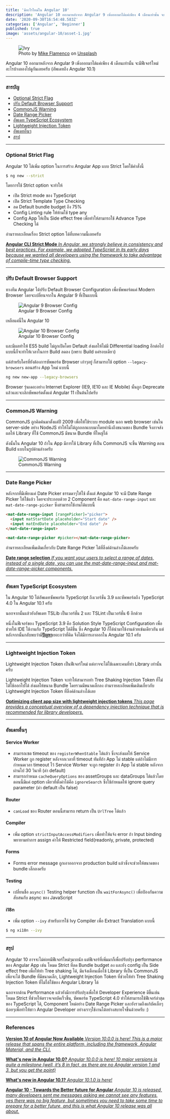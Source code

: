```yaml
---
title: 'มีอะไรใหม่ใน Angular 10'
description: 'Angular 10 ออกมาหลังจาก Angular 9 เพิ่งออกมาได้แค่เพียง 4 เดือนเท่านั้น จะมีฟีเจอร์ใหม่อะไรบ้างลองไปดูกันเลยครับ (อัพเดทถึง Angular 10.1)'
date: '2020-09-30T16:54:48.583Z'
categories: ['Angular', 'Beginner']
published: true
image: 'assets/angular-10/asset-1.jpg'
---
```


<figure>
  <img src="assets/angular-10/asset-1.jpg" alt="Ivy"/>
  <figcaption>
  Photo by <a href="https://unsplash.com/@flamenkovsky?utm_source=unsplash&amp;utm_medium=referral&amp;utm_content=creditCopyText">Mike Flamenco</a> on <a href="https://unsplash.com/s/photos/10?utm_source=unsplash&amp;utm_medium=referral&amp;utm_content=creditCopyText">Unsplash</a>
  </figcaption>
</figure>

Angular 10 ออกมาหลังจาก Angular 9 เพิ่งออกมาได้แค่เพียง 4 เดือนเท่านั้น จะมีฟีเจอร์ใหม่อะไรบ้างลองไปดูกันเลยครับ (อัพเดทถึง Angular 10.1)

---

### สารบัญ

- [Optional Strict Flag](blog/angular-10/#optional-strict-flag)
- [ปรับ Default Browser Support](blog/angular-10/#ปรับ-default-browser-support)
- [CommonJS Warning](blog/angular-10/#commonjs-warning)
- [Date Range Picker](blog/angular-10/#date-range-picker)
- [อัพเดท TypeScript Ecosystem](blog/angular-10/#อัพเดท-typescript-ecosystem)
- [Lightweight Injection Token](blog/angular-10/#lightweight-injection-token)
- [อัพเดทอื่นๆ](blog/angular-10/#อัพเดทอื่นๆ)
- [สรุป](blog/angular-10/#สรุป)

---

### Optional Strict Flag

Angular 10 ได้เพิ่ม option ในการสร้าง Angular App แบบ Strict โดยใช้คำสั่งนี้

```bash
$ ng new --strict
```

โดยการใช้ Strict option จะทำให้

- เปิด Strict mode ของ TypeScript
- เปิด Strict Template Type Checking
- ลด Default bundle budget ถึง 75%
- Config Linting rule ให้ห้ามใช้ type any
- Config App ให้เป็น Side effect free เพื่อทำให้สามารถใช้ Advance Type Checking ได้

อ่านรายละเอียดเรื่อง Strict option ได้ที่บทความนี้เลยครับ

[**Angular CLI Strict Mode**
_In Angular, we strongly believe in consistency and best practices. For example, we adopted TypeScript in its early days because we wanted all developers using the framework to take advantage of compile-time type checking._](https://blog.angular.io/angular-cli-strict-mode-c94ba5965f63 'https://blog.angular.io/angular-cli-strict-mode-c94ba5965f63')

---

### ปรับ Default Browser Support

ทางทีม Angular ได้ปรับ Default Browser Configuration เพื่อซัพพอร์ตแค่ Modern Browser โดยจะเปลี่ยนจากใน Angular 9 ที่เป็นแบบนี้

<figure>
  <img src="assets/angular-10/asset-2.png" alt="Angular 9 Browser Config"/>
  <figcaption>
    Angular 9 Browser Config
  </figcaption>
</figure>

เหลือแค่นี้ใน Angular 10

<figure>
  <img src="assets/angular-10/asset-3.png" alt="Angular 10 Browser Config"/>
  <figcaption>
    Angular 10 Browser Config
  </figcaption>
</figure>

และมีผลทำให้ ES5 build ไม่ถูกเปิดโดย Default ส่งผลให้ไม่มี Differential loading อีกต่อไป แบบนี้ก็จะทำให้เวลาในการ Build ลดลง (เพราะ Build แค่รอบเดียว)

แต่สำหรับใครที่ยังต้องการซัพพอร์ต Browser เก่าๆอยู่ ก็สามารถใช้ option `--legacy-browsers` ตอนสร้าง App ใหม่ แบบนี้

```bash
ng new new-app --legacy-browsers
```

Browser รุ่นเดอะอย่าง Internet Explorer (IE9, IE10 และ IE Mobile) นั้นถูก Deprecate แล้วและจะเลิกซัพพอร์ตตั้งแต่ Angular 11 เป็นต้นไปครับ

---

### CommonJS Warning

CommonJS ถูกคิดค้นมาตั้งแต่ปี 2009 เพื่อให้ใช้ระบบ module นอก web browser เช่นใน server-side อย่าง NodeJS ทำให้ไม่ได้ถูกออกแบบมาโดยคำนึงถึงขนาดของ Bundle จึงอาจส่งผลให้ Library ที่ใช้ CommonJS มีขนาด Bundle ที่ใหญ่ได้

ดังนั้นใน Angular 10 ถ้าใน App มีการใช้ Library ที่เป็น CommonJS จะขึ้น Warning ตอน Build แบบในรูปด้านล่างครับ

<figure>
  <img src="assets/angular-10/asset-4.png" alt="CommonJS Warning"/>
  <figcaption>
    CommonJS Warning
  </figcaption>
</figure>

---

### Date Range Picker

หลังจากที่มีเพียงแค่ Date Picker ธรรมดาๆให้ใช้ ตั้งแต่ Angular 10 จะมี Date Range Picker ให้ใช้แล้ว โดยจะประกอบด้วย 2 Component คือ `mat-date-range-input` และ `mat-date-range-picker` ซึ่งสามารถใช้งานได้แบบนี้

```html
<mat-date-range-input [rangePicker]="picker">
  <input matStartDate placeholder="Start date" />
  <input matEndDate placeholder="End date" />
</mat-date-range-input>

<mat-date-range-picker #picker></mat-date-range-picker>
```

อ่านรายละเอียดเพิ่มเติมเกี่ยวกับ Date Range Picker ได้ที่ลิ้งค์ด้านล่างได้เลยครับ

[**Date range selection**
_If you want your users to select a range of dates, instead of a single date, you can use the mat-date-range-input and mat-date-range-picker components._](https://material.angular.io/components/datepicker/overview#date-range-selection 'https://material.angular.io/components/datepicker/overview#date-range-selection')

---

### อัพเดท TypeScript Ecosystem

ใน Angular 10 ได้อัพเดทซัพพอร์ต TypeScript ถึงเวอร์ชั่น 3.9 และซัพพอร์ตถึง TypeScript 4.0 ใน Angular 10.1 ครับ

นอกจากนั้นแล้วยังอัพเดท TSLib เป็นเวอร์ชั่น 2 และ TSLint เป็นเวอร์ชั่น 6 อีกด้วย

หนึ่งในฟีเจอร์ของ TypeScript 3.9 คือ Solution Style TypeScript Configuration เพื่อช่วยให้ IDE ใช้งานกับ TypeScript ได้ดีขึ้น ซึ่ง Angular 10 ก็ได้นำมาใช้งานด้วยเช่นเดียวกัน แต่หลังจากนั้นกลับพบว่ามี[**ปัญหา**](https://docs.google.com/document/d/1eB6cGCG_2ircfS5GzpDC9dBgikeYYcMxghVH5sDESHw/edit)เยอะกว่าที่คิด จึงได้มีการเอาออกใน Angular 10.1 ครับ

---

### Lightweight Injection Token

Lightweight Injection Token เป็นฟีเจอร์ใหม่ แต่อาจจะได้ใช้เฉพาะคนที่ทำ Library เท่านั้นครับ

Lightweight Injection Token จะทำให้สามารถทำ Tree Shaking Injection Token ที่ไม่ได้ใช้ออกไปได้ ส่งผลให้ขนาด Bundle โดยรวมมีขนาดเล็กลง อ่านรายละเอียดเพิ่มเติมเกี่ยวกับ Lightweight Injection Token ที่ลิ้งค์ด้านล่างได้เลย

[**Optimizing client app size with lightweight injection tokens**
_This page provides a conceptual overview of a dependency injection technique that is recommended for library developers._](https://angular.io/guide/lightweight-injection-tokens 'https://angular.io/guide/lightweight-injection-tokens')

---

### อัพเดทอื่นๆ

#### Service Worker

- สามารถเซต timeout ของ `registerWhenStable` ได้แล้ว ซึ่งจะส่งผลให้ Service Worker ถูก register หลังจากเวลาที่ timeout ทันทีถ้า App ไม่ stable แต่ถ้าไม่มีการกำหนดเวลา timeout ไว้ Service Worker จะถูก register ถ้า App ไม่ stable หลังจากผ่านไป 30 วินาที (ค่า default)
- สามารถกำหนด `cacheQueryOptions` ของ assetGroups และ dataGroups ได้แล้วโดยตอนนี้มีแค่ option เดียวที่ตั้งค่าได้คือ `ignoreSearch` ซึ่งใช้กำหนดให้ ignore query parameter (ค่า default เป็น false)

#### Router

- `canLoad` ของ Router ตอนนี้สามารถ return เป็น `UrlTree` ได้แล้ว

#### Compiler

- เพิ่ม option `strictInputAccessModifiers` เพื่อทำให้แจ้ง error ถ้า Input binding พยายามทำการ assign ค่าให้ Restricted field(readonly, private, protected)

#### Forms

- Forms error message ถูกเอาออกจาก production build แล้วซึ่งจะช่วยให้ขนาดของ bundle เล็กลงครับ

#### Testing

- เปลี่ยนชื่อ `async()` Testing helper function เป็น `waitForAsync()` เพื่อป้องกันความสับสนกับ async ของ JavaScript

#### i18n

- เพิ่ม option `--ivy` สำหรับการใช้ Ivy Compiler เพื่อ Extract Translation แบบนี้

```bash
$ ng xi18n --ivy
```

---

### สรุป

Angular 10 อาจจะไม่ค่อยมีฟีเจอร์ใหม่ๆมากนัก แต่ฟีเจอร์ที่เพิ่มมาก็เพื่อปรับปรุง performance ของ Angular App เช่น โหมด Strict ที่ลด Bundle budget ลง และยัง config เป็น Side effect free เพื่อให้ทำ Tree shaking ได้, มีแจ้งเตือนเมื่อใช้ Library ที่เป็น CommonJS เพื่อจะได้ Bundle ที่มีขนาดเล็ก, Lightweight Injection Token ที่ช่วยให้ทำ Tree Shaking Injection Token ที่ไม่ได้ใช้ของ Angular Library ได้

นอกจากด้าน Performance แล้วยังมีการปรับปรุงเพื่อให้ Developer Experience ดีขึ้นเช่น โหมด Strict ที่ช่วยให้ตรวจเจอบัคเร็วขึ้น, ซัพพอร์ต TypeScript 4.0 ทำให้สามารถใช้ฟีเจอร์ล่าสุดของ TypeScript ได้, Component ใหม่อย่าง Date Range Picker และยังรวมถึงแก้บัคเล็กๆน้อยๆเพื่อทำให้ชาว Angular Developer อย่างเราๆใช้งานได้อย่างสบายใจขึ้นด้วยครับ :)

---

### References

[**Version 10 of Angular Now Available**
_Version 10.0.0 is here! This is a major release that spans the entire platform, including the framework, Angular Material, and the CLI._](https://blog.angular.io/version-10-of-angular-now-available-78960babd41 'https://blog.angular.io/version-10-of-angular-now-available-78960babd41')

[**What's new in Angular 10.0?**
_Angular 10.0.0 is here! 10 major versions is quite a milestone (well, it’s 8 in fact, as there are no Angular version 1 and 3, but you get the point)_](https://blog.ninja-squad.com/2020/06/25/what-is-new-angular-10.0/ 'https://blog.ninja-squad.com/2020/06/25/what-is-new-angular-10.0/')

[**What's new in Angular 10.1?**
_Angular 10.1.0 is here!_](https://blog.ninja-squad.com/2020/09/03/what-is-new-angular-10.1/ 'https://blog.ninja-squad.com/2020/09/03/what-is-new-angular-10.1/')

[**Angular 10 - Towards the Better future for Angular**
_Angular 10 is released, many developers sent me messages asking we cannot see any features, yes there was no big feature, but sometimes you need to take some time to prepare for a better future, and this is what Angular 10 release was all about._](https://indepth.dev/angular-10-towards-the-better-future-for-angular/ 'https://indepth.dev/angular-10-towards-the-better-future-for-angular/')
